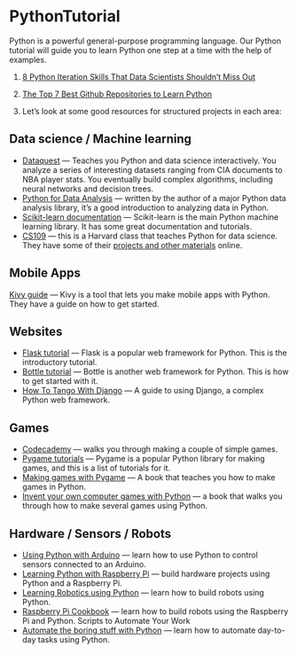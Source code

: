 # PythonTutorial

Python is a powerful general-purpose programming language. Our Python tutorial will guide you to learn Python one step at a time with the help of examples.

1. [8 Python Iteration Skills That Data Scientists Shouldn’t Miss Out](https://towardsdatascience.com/8-python-iteration-skills-that-data-scientists-shouldnt-miss-out-6b57fb35e00f)

2. [The Top 7 Best Github Repositories to Learn Python](https://towardsdatascience.com/top-7-repositories-on-github-to-learn-python-44a3a7accb44)

3. Let’s look at some good resources for structured projects in each area:

## Data science / Machine learning

- [Dataquest](https://app.dataquest.io/dashboard) — Teaches you Python and data science interactively. You analyze a series of interesting datasets ranging from CIA documents to NBA player stats. You eventually build complex algorithms, including neural networks and decision trees.
- [Python for Data Analysis](https://www.oreilly.com/library/view/python-for-data/9781449323592/) — written by the author of a major Python data analysis library, it’s a good introduction to analyzing data in Python.
- [Scikit-learn documentation](https://scikit-learn.org/stable/index.html) — Scikit-learn is the main Python machine learning library. It has some great documentation and tutorials.
- [CS109](http://cs109.github.io/2015/) — this is a Harvard class that teaches Python for data science. They have some of their [projects and other materials](https://github.com/cs109/content) online.

## Mobile Apps

[Kivy guide](https://kivy.org/doc/stable/gettingstarted/intro.html) — Kivy is a tool that lets you make mobile apps with Python. They have a guide on how to get started.

## Websites

- [Flask tutorial](https://flask.palletsprojects.com/en/1.0.x/) — Flask is a popular web framework for Python. This is the introductory tutorial.
- [Bottle tutorial](http://bottlepy.org/docs/dev/tutorial_app.html) — Bottle is another web framework for Python. This is how to get started with it.
- [How To Tango With Django](https://www.tangowithdjango.com/) — A guide to using Django, a complex Python web framework.

## Games

- [Codecademy](https://www.codecademy.com/learn/learn-python-3) — walks you through making a couple of simple games.
- [Pygame tutorials](http://www.pygame.org/wiki/tutorials) — Pygame is a popular Python library for making games, and this is a list of tutorials for it.
- [Making games with Pygame](https://www.amazon.com/Making-Games-Python-Pygame-Sweigart/dp/1469901730?_encoding=UTF8&path=%2FMaking-Games-Python-Pygame-Sweigart%2Fdp%2F1469901730&useRedirectOnSuccess=1&) — A book that teaches you how to make games in Python.
- [Invent your own computer games with Python](https://www.amazon.com/gp/product/1503212300) — a book that walks you through how to make several games using Python.

## Hardware / Sensors / Robots

- [Using Python with Arduino](https://toptechboy.com/using-python-with-arduino-lessons/) — learn how to use Python to control sensors connected to an Arduino.
- [Learning Python with Raspberry Pi](https://www.raspberrypi.org/blog/learning-python-with-raspberry-pi/) — build hardware projects using Python and a Raspberry Pi.
- [Learning Robotics using Python](https://www.amazon.com/dp/B00YEVZ6UK) — learn how to build robots using Python.
- [Raspberry Pi Cookbook](https://www.amazon.com/Raspberry-Pi-Cookbook-Simon-Monk/dp/1449365221) — learn how to build robots using the Raspberry Pi and Python.
  Scripts to Automate Your Work
- [Automate the boring stuff with Python](https://www.amazon.com/gp/product/1593275994) — learn how to automate day-to-day tasks using Python.
